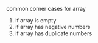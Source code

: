 common corner cases for array

1. if array is empty
2. if array has negative numbers
3. if array has duplicate numbers
